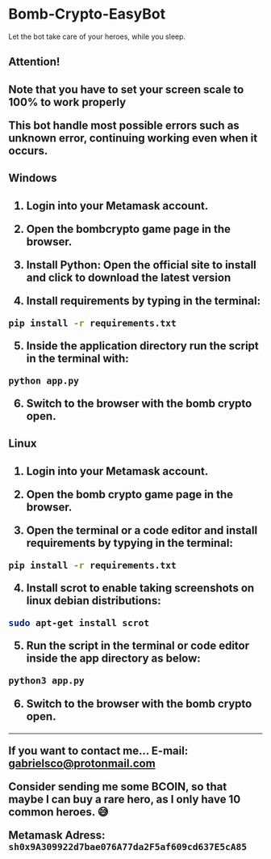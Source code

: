 # Bomb-Crypto-EasyBot
Let the bot take care of your heroes, while you sleep.
<h2>Attention!<h2>
  <p>Note that you have to set your screen scale to 100% to work properly<p>
This bot handle most possible errors such as unknown error, continuing working even when it occurs.
  
<h2>Windows<h2>

1. Login into your Metamask account.
  
2. Open the bombcrypto game page in the browser.
  
3. Install Python:
Open the official site to install and click to download the latest version

4. Install requirements by typing in the terminal:
```sh
pip install -r requirements.txt
```
5. Inside the application directory run the script in the terminal with:
```sh
python app.py
```
6. Switch to the browser with the bomb crypto open.
  
<h2>Linux<h2>
  

1. Login into your Metamask account.
  
2. Open the bomb crypto game page in the browser.
  
3. Open the terminal or a code editor and install requirements by typying in the terminal: <br>
```sh
pip install -r requirements.txt
```
4. Install scrot to enable taking screenshots on linux debian distributions: <br>
```sh
sudo apt-get install scrot
```
  
5. Run the script in the terminal or code editor inside the app directory as below: <br>
```sh
python3 app.py
```
6. Switch to the browser with the bomb crypto open.
 
________________________________________________________________________________________________________
  
If you want to contact me...
  E-mail: gabrielsco@protonmail.com
  
Consider sending me some BCOIN, so that maybe I can buy a rare hero, as I only have 10 common heroes. 😅
  
Metamask Adress: ```sh0x9A309922d7bae076A77da2F5af609cd637E5cA85```
  
